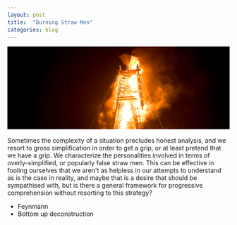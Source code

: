 ```yaml
---
layout: post
title:  "Burning Straw Men"
categories: blog
---
```


<img class="fit image" src="/images/straw-men/burning-straw-man.png" title="https://www.flickr.com/photos/focalintent/1257577026/in/photolist-2V8pQw-mJoH6-8C4nbE-mKp5E-5gdK-4nZF-mJpT6-njRk9-ao3844-mTkVf-mJmZ7-32HcND-ao5TYy-mJoSV-6WL7gk-mTkVd-ao2Qtn-akU8yA-64LQ3c-4w3Mww-akRiQk-akU8Bw-jUe48f-bAx6BP-bAx6cp-dp9JZE-5j997J-4vYEnt-akTwGN-akQJur-akQHRK-nANLH-njTpT-8Boa5g-akU73j-mTkVg-dp9zUK-6VHd9B-mTkVe-dmvnij-mToag-8Cghht-nANL7-c7Wmz7-dp9zQv-dp9zSn-34ngX3-8ChaY6-4uEUm2-akQJ5D/" />

Sometimes the complexity of a situation precludes
honest analysis, and we resort to gross simplification
in order to get a grip, or at least pretend that
we have a grip. We characterize the personalities
involved in terms of overly-simplified, or
popularly false straw men. This can be effective in
fooling ourselves that we aren't as helpless in our
attempts to understand as is the case in reality,
and maybe that is a desire that should be sympathised
with, but is there a general framework for progressive
comprehension without resorting to this strategy?

<!--more-->

* Feynmann
* Bottom up deconstruction
